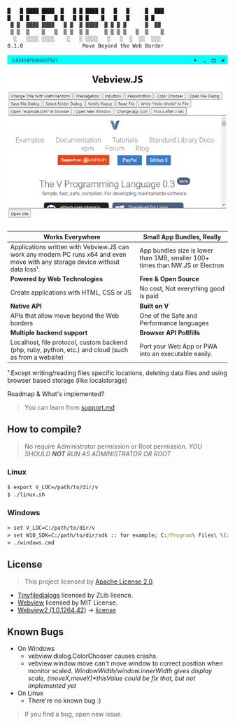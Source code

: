 ```
█   █ ████ ████  █   █ █ ████ █   █   █     █  ███
█   █ █    █   █ █   █ █ █    █   █   █     █ █   
 ▓ ▓  ▓▓▓▓ ▓▓▓▓   ▓ ▓  ▓ ▓▓▓▓  ▓ ▓ ▓ ▓      ▓  ▓▓ 
 ▒ ▒  ▒    ▒   ▒  ▒ ▒  ▒ ▒     ▒ ▒ ▒ ▒   ▒  ▒    ▒
  ░   ░░░░ ░░░░    ░   ░ ░░░░   ░   ░  ░  ░░  ░░░ 
0.1.0                   Move Beyond the Web Border
```

<center><img src="./assets/screenshot_01.png" title="Borderless Vebview.JS example that displays vlang.io with built-in webview API"/></center>

| **Works Everywhere** | **Small App Bundles, Really** |
|------------------|--------------------|
| Applications written with Vebview.JS can work any modern PC runs x64 and even move with any storage device without data loss¹. | App bundles size is lower than 1MB, smaller 100+ times than NW.JS or Electron |
| **Powered by Web Technologies** | **Free & Open Source** |
| Create applications with HTML, CSS or JS | No cost, Not everything good is paid |
| **Native API** | **Built on V** |
| APIs that allow move beyond the Web borders | One of the Safe and Performance languages |
| **Multiple backend support** | **Browser API Pollfills** |
| Localhost, file protocol, custom backend (php, ruby, python, etc.) and cloud (such as from a website) | Port your Web App or PWA into an executable easily. |

¹:Except writing/reading files specific locations, deleting data files and using browser based storage (like localstorage)

Roadmap & What's implemented?

> You can learn from [support.md](./support.md)

## How to compile?

> No require Administrator permission or Root permission. *YOU SHOULD **NOT** RUN AS ADMINISTRATOR OR ROOT*

### **Linux**
```bash
$ export V_LOC=/path/to/dir/v
$ ./linux.sh
```

### **Windows**
```cmd
> set V_LOC=C:/path/to/dir/v
> set W10_SDK=C:/path/to/dir/sdk :: for example; C:/Program\ Files\ \(x86\)/Windows\ Kits/10/Include/10.0.22621.0
> ./windows.cmd
```

<!-- Cross-Compiling possible but not recommend for now
### **Windows On Linux (Cross-Compiling)**
```bash
$ export V_LOC=/path/to/dir/v
$ export W10_SDK=/path/to/dir/sdk
$ ./windows_on_linux.sh
```
-->

## License

> This project licensed by [Apache License 2.0](./LICENSE).
* [Tinyfiledialogs](https://sourceforge.net/projects/tinyfiledialogs/) licensed by ZLib licence.
* [Webview](https://github.com/malisipi/vebview-webview) licensed by MIT License.
* [Webview2 (1.0.1264.42)](https://www.nuget.org/packages/Microsoft.Web.WebView2/) -&gt; [license](./libs/webview2/LICENSE.txt)

## Known Bugs

* On Windows
    * vebview.dialog.ColorChooser causes crashs.
    * vebview.window.move can't move window to correct position when monitor scaled. _WindowWidth/window.innerWidth gives display scale, (moveX,moveY)*thisValue could be fix that, but not implemented yet_
* On Linux
    * There're no known bug :)

> If you find a bug, open new issue.

